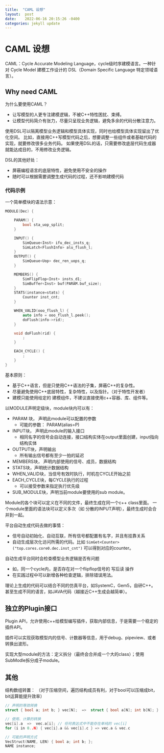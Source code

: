 ```yaml
---
title:  "CAML 设想"
layout:  post
date:    2022-06-16 20:15:26 -0400
categories: jekyll update
---
```


# CAML 设想

CAML：Cycle Accurate Modeling Language，cycle级时序建模语言。一种针对 Cycle Model 建模工作设计的 DSL（Domain Specific Language 特定领域语言）。

## Why need CAML

为什么要使用CAML？
 * 让写模型的人更专注建模逻辑，不被C++特性困扰、束缚。
 * 让模型代码简介有张力，尽量只呈现业务逻辑，避免多余的代码分散注意力。

使用DSL可以隔离模型业务逻辑和模型具体实现，同时也给模型具体实现留出了优化空间。
比如，直接用C++写模型代码之后，想要调整一些组件或者基础代码的实现，就要修改很多业务代码。
如果使用DSL的话，只需要修改底层代码生成器就能达成目的，不用修改业务逻辑。

DSL的其他好处：
 * 屏蔽编程语言的底层特性，避免使用不安全的操作
 * 随时可以根据需要调整生成代码的过程，还不影响建模代码


### 代码示例

一个简单模块的语法示意：

```c++
MODULE(Dec) {

    PARAM() {
        bool sta_uop_split;
    }

    INPUT() {
        SimQueue<Inst> ifu_dec_insts_q;
        SimLatch<FlushInfo> alu_flush_l;
    }
    OUTPUT() {
        SimQueue<Uop> dec_ren_uops_q;
    }

    MEMBERS() {
        SimFlipFlop<Inst> insts_d1;
        SimBuffer<Inst> buf(PARAM.buf_size);
    }
    STATS(instance=stats) {
        Counter inst_cnt;
    }

    WHEN_VALID(ooo_flush_l) {
        auto info = ooo_flush_l.peek();
        doFlush(info->rid);
    }

    void doFlush(rid) {
        ;
    }

    EACH_CYCLE() {
        ;
    }
}
```

基本原则：
 * 基于C++语言，但是只使用C++语法的子集，屏蔽C++的复杂性。
 * 尽量避免使用C++底层特性，复杂特性，以及指针。（对于特性开发者）
 * 建模只能使用给定的 建模组件，不建议直接使用c++容器、库、组件等。

以MODULE声明定级块，module块内可以有：
 * PARAM 块， 声明此module可以配置的参数
    * 可能的参数： PARAM(alias=P)
 * INPUT块， 声明此module的输入接口
    * 相同名字的信号会自动连接，接口结构实体在output里面创建，input指向结构实体
 * OUTPUT块，声明输出
    * 所有输出信号都有至少一拍的延迟
 * MEMBERS块， 声明内部使用的信号、成员，数据结构
 * STATS块，声明统计数据结构
 * WHEN_VALID块，当信号有效时执行，时机在CYCLE开始之前
 * EACH_CYCLE块，每CYCLE执行的过程
    * 可以接受参数来指定执行优先级
 * SUB_MODULE块，声明当前module要使用的sub module。

Module的各个块可以定义在不同的文件，最终生成在同一个c++ class里面。
一个module里面的语法块可以定义多次（如 分散的INPUT声明），最终生成时会合并到一起。

平台自动生成代码去做的事情：
 * 信号自动初始化、自动互联，所有信号都配置有名字，并且有挂靠关系
 * 自动生成层次化访问所需的代码。比如 `SimGet<Counter>("top.cores.core0.dec.inst_cnt")` 可以得到对应的counter。

自动生成平台同时会检查模型业务逻辑是否有问题
 * 如，同一个cycle内，是否存在对一个flipflop信号的 写后读 操作
 * 在实践过程中可以新增各种检查逻辑，排除错误用法。

理论上生成的代码可以结合不同的仿真平台，如SystemC，Gem5，自研C++。甚至生成不同的语言，如JAVA代码（越接近C++生成会越简单）。

## 独立的Plugin接口

Plugin API，允许使用c++给模型编写插件，获取内部信息，于是需要一个稳定的插件API。

插件可以实现获取模型内的信号、计数器等信息，用于debug、pipeview、或者转换出波形。

实现大型module的方法：定义拆分（最终会合并成一个大的class）；使用SubModle拆分成子module。

## 其他

结构数组转置： （对于压缩空间，遍历结构成员有利，对于bool可以压缩成bit，bit运算能提升效率）
```c++
// 声明的等效转换
struct { bool a; int b; } vec[N];  =>  struct { bool a[N]; int b[N]; } vec;

// 使用、计算的转换
vec[i].a  =>  vec.a[i]; // 任何表达式中不能存在单纯的 vec[i]
for (i in 0..N) { vec[i].a && vec[i].c } => vec.a & vec.c

// 可能的声明方式
VecStruct(NAME, LEN) { bool a; int b; };
NAME instance;
```
